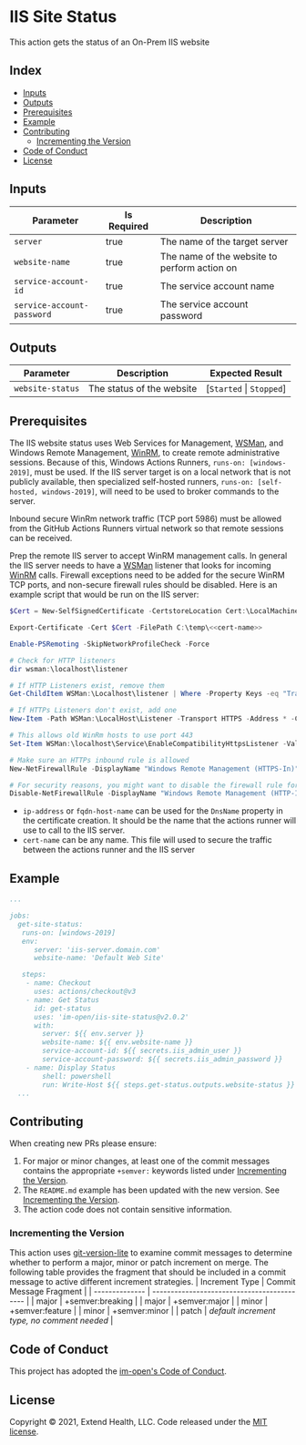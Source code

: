 # IIS Site Status

This action gets the status of an On-Prem IIS website

## Index <!-- omit in toc -->

- [Inputs](#inputs)
- [Outputs](#outputs)
- [Prerequisites](#prerequisites)
- [Example](#example)
- [Contributing](#contributing)
  - [Incrementing the Version](#incrementing-the-version)
- [Code of Conduct](#code-of-conduct)
- [License](#license)

## Inputs

| Parameter                  | Is Required | Description                                  |
| -------------------------- | ----------- | -------------------------------------------- |
| `server`                   | true        | The name of the target server                |
| `website-name`             | true        | The name of the website to perform action on |
| `service-account-id`       | true        | The service account name                     |
| `service-account-password` | true        | The service account password                 |

## Outputs

| Parameter        | Description               | Expected Result              |
| ---------------- | ------------------------- | ---------------------------- |
| `website-status` | The status of the website | [`Started` &#124; `Stopped`] |

## Prerequisites

The IIS website status uses Web Services for Management, [WSMan], and Windows Remote Management, [WinRM], to create remote administrative sessions. Because of this, Windows Actions Runners, `runs-on: [windows-2019]`, must be used. If the IIS server target is on a local network that is not publicly available, then specialized self-hosted runners, `runs-on: [self-hosted, windows-2019]`, will need to be used to broker commands to the server.

Inbound secure WinRm network traffic (TCP port 5986) must be allowed from the GitHub Actions Runners virtual network so that remote sessions can be received.

Prep the remote IIS server to accept WinRM management calls. In general the IIS server needs to have a [WSMan] listener that looks for incoming [WinRM] calls. Firewall exceptions need to be added for the secure WinRM TCP ports, and non-secure firewall rules should be disabled. Here is an example script that would be run on the IIS server:

```powershell
$Cert = New-SelfSignedCertificate -CertstoreLocation Cert:\LocalMachine\My -DnsName <<ip-address|fqdn-host-name>>

Export-Certificate -Cert $Cert -FilePath C:\temp\<<cert-name>>

Enable-PSRemoting -SkipNetworkProfileCheck -Force

# Check for HTTP listeners
dir wsman:\localhost\listener

# If HTTP Listeners exist, remove them
Get-ChildItem WSMan:\Localhost\listener | Where -Property Keys -eq "Transport=HTTP" | Remove-Item -Recurse

# If HTTPs Listeners don't exist, add one
New-Item -Path WSMan:\LocalHost\Listener -Transport HTTPS -Address * -CertificateThumbPrint $Cert.Thumbprint –Force

# This allows old WinRm hosts to use port 443
Set-Item WSMan:\localhost\Service\EnableCompatibilityHttpsListener -Value true

# Make sure an HTTPs inbound rule is allowed
New-NetFirewallRule -DisplayName "Windows Remote Management (HTTPS-In)" -Name "Windows Remote Management (HTTPS-In)" -Profile Any -LocalPort 5986 -Protocol TCP

# For security reasons, you might want to disable the firewall rule for HTTP that *Enable-PSRemoting* added:
Disable-NetFirewallRule -DisplayName "Windows Remote Management (HTTP-In)"
```

- `ip-address` or `fqdn-host-name` can be used for the `DnsName` property in the certificate creation. It should be the name that the actions runner will use to call to the IIS server.
- `cert-name` can be any name. This file will used to secure the traffic between the actions runner and the IIS server

## Example

```yml
...

jobs:
  get-site-status:
   runs-on: [windows-2019]
   env:
      server: 'iis-server.domain.com'
      website-name: 'Default Web Site'

   steps:
    - name: Checkout
      uses: actions/checkout@v3
    - name: Get Status
      id: get-status
      uses: 'im-open/iis-site-status@v2.0.2'
      with:
        server: ${{ env.server }}
        website-name: ${{ env.website-name }}
        service-account-id: ${{ secrets.iis_admin_user }}
        service-account-password: ${{ secrets.iis_admin_password }}
    - name: Display Status
        shell: powershell
        run: Write-Host ${{ steps.get-status.outputs.website-status }}
  ...
```

## Contributing

When creating new PRs please ensure:

1. For major or minor changes, at least one of the commit messages contains the appropriate `+semver:` keywords listed under [Incrementing the Version](#incrementing-the-version).
2. The `README.md` example has been updated with the new version. See [Incrementing the Version](#incrementing-the-version).
3. The action code does not contain sensitive information.

### Incrementing the Version

This action uses [git-version-lite] to examine commit messages to determine whether to perform a major, minor or patch increment on merge. The following table provides the fragment that should be included in a commit message to active different increment strategies.
| Increment Type | Commit Message Fragment |
| -------------- | ------------------------------------------- |
| major | +semver:breaking |
| major | +semver:major |
| minor | +semver:feature |
| minor | +semver:minor |
| patch | _default increment type, no comment needed_ |

## Code of Conduct

This project has adopted the [im-open's Code of Conduct](https://github.com/im-open/.github/blob/master/CODE_OF_CONDUCT.md).

## License

Copyright &copy; 2021, Extend Health, LLC. Code released under the [MIT license](LICENSE).

<!-- Links -->

[git-version-lite]: https://github.com/im-open/git-version-lite
[powershell remoting over https with a self-signed ssl certificate]: https://4sysops.com/archives/powershell-remoting-over-https-with-a-self-signed-ssl-certificate
[wsman]: https://docs.microsoft.com/en-us/windows/win32/winrm/ws-management-protocol
[winrm]: https://docs.microsoft.com/en-us/windows/win32/winrm/about-windows-remote-management
